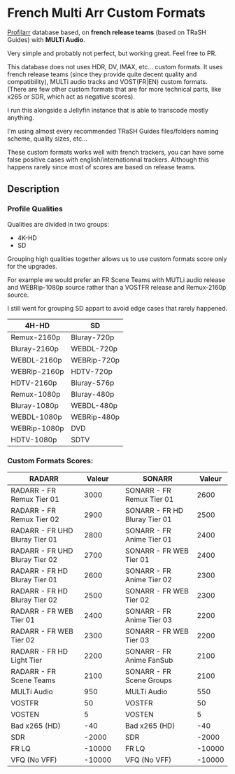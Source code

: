 # French Multi Arr Custom Formats

[Profilarr](https://github.com/Dictionarry-Hub/profilarr) database based, on **french release teams** (based on TRaSH Guides) with **MULTi Audio**.

Very simple and probably not perfect, but working great. Feel free to PR.

This database does not uses HDR, DV, IMAX, etc... custom formats. It uses french release teams (since they provide quite decent quality and compatibility), MULTi audio tracks and VOST(FR|EN) custom formats. (There are few other custom formats that are for more technical parts, like x265 or SDR, which act as negative scores).

I run this alongside a Jellyfin instance that is able to transcode mostly anything.

I'm using almost every recommended TRaSH Guides files/folders naming scheme, quality sizes, etc...

These custom formats works well with french trackers, you can have some false positive cases with english/internationnal trackers. Although this happens rarely since most of scores are based on release teams.

## Description

### Profile Qualities

Qualities are divided in two groups:
  - 4K-HD
  - SD

Grouping high qualities together allows us to use custom formats score only for the upgrades.

For example we would prefer an FR Scene Teams with MUTLi audio release and WEBRip-1080p source rather than a VOSTFR release and Remux-2160p source.

I still went for grouping SD appart to avoid edge cases that rarely happened.

**4H-HD**        | **SD**         |
|----------------|----------------|
|Remux-2160p     |Bluray-720p     |
|Bluray-2160p    |WEBDL-720p      |
|WEBDL-2160p     |WEBRip-720p     |
|WEBRip-2160p    |HDTV-720p       |
|HDTV-2160p      |Bluray-576p     |
|Remux-1080p     |Bluray-480p     |
|Bluray-1080p    |WEBDL-480p      |
|WEBDL-1080p     |WEBRip-480p     |
|WEBRip-1080p    |DVD             |
|HDTV-1080p      |SDTV            |



### Custom Formats Scores:

 **RADARR**                 | **Valeur** | | **SONARR**                | **Valeur** |
 |----------------------------|------------|-|----------------------------|------------|
 | RADARR - FR Remux Tier 01  | 3000       | | SONARR - FR Remux Tier 01  | 2600       |
 | RADARR - FR Remux Tier 02  | 2900       | | SONARR - FR HD Bluray Tier 01 | 2500    |
 | RADARR - FR UHD Bluray Tier 01 | 2800    | | SONARR - FR Anime Tier 01  | 2400       |
 | RADARR - FR UHD Bluray Tier 02 | 2700    | | SONARR - FR WEB Tier 01    | 2400       |
 | RADARR - FR HD Bluray Tier 01 | 2600    | | SONARR - FR Anime Tier 02  | 2300       |
 | RADARR - FR HD Bluray Tier 02 | 2500    | | SONARR - FR WEB Tier 02    | 2300       |
 | RADARR - FR WEB Tier 01    | 2400       | | SONARR - FR Anime Tier 03  | 2200       |
 | RADARR - FR WEB Tier 02    | 2300       | | SONARR - FR WEB Tier 03    | 2200       |
 | RADARR - FR HD Light Tier  | 2200       | | SONARR - FR Anime FanSub   | 2100       |
 | RADARR - FR Scene Teams    | 2100       | | SONARR - FR Scene Groups   | 2100       |
 | MULTi Audio                | 950        | | MULTi Audio                | 550        |
 | VOSTFR                     | 50         | | VOSTFR                     | 50         |
 | VOSTEN                     | 5          | | VOSTEN                     | 5          |
 | Bad x265 (HD)              | -40        | | Bad x265 (HD)              | -40        |
 | SDR                        | -2000      | | SDR                        | -2000      |
 | FR LQ                      | -10000     | | FR LQ                      | -10000     |
 | VFQ (No VFF)               | -10000     | | VFQ (No VFF)               | -10000     |
